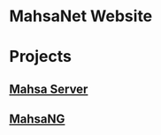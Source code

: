 # MahsaNet Website

# Projects

## [Mahsa Server](https://www.mahsaserver.com)
## [MahsaNG](https://play.google.com/store/apps/details?id=com.MahsaNet.MahsaNG)
